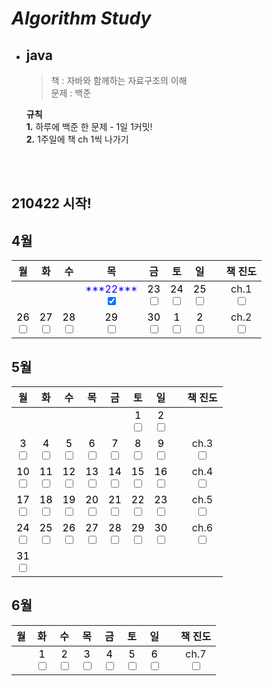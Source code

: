 # *Algorithm Study*

* ## java
  
  > 책 : 자바와 함께하는 자료구조의 이해   
  문제 : 백준


    **규칙**    
  **1.** 하루에 백준 한 문제 - 1일 1커밋!   
  **2.** 1주일에 책 ch 1씩 나가기

<br><br>
## 210422 시작!

## 4월

| 월 | 화 | 수 | 목 | 금 | 토 | 일 | | 책 진도
|:---:|:---:|:---:|:---:|:---:|:---:|:---:|:---:|:---:|
|  |  |   |<span style="color:blue"> \*\*\*22\*\*\*</span><br><input type="checkbox" checked>  |<span style="color:black">23<br><input type="checkbox">|<span style="color:black">24<br><input type="checkbox">|<span style="color:black">25<br><input type="checkbox">||  ch.1<br><input type="checkbox">
| <span style="color:black"> 26<br><input type="checkbox"> | <span style="color:black">27<br><input type="checkbox"> |<span style="color:black"> 28<br><input type="checkbox"> |<span style="color:black">29<br><input type="checkbox">|<span style="color:black">30<br><input type="checkbox">|<span style="color:black">1<br><input type="checkbox">|<span style="color:black">2<br><input type="checkbox">||ch.2<br><input type="checkbox">

## 5월

| 월 | 화 | 수 | 목 | 금 | 토 | 일 | | 책 진도
|:---:|:---:|:---:|:---:|:---:|:---:|:---:|:---:|:---:|
||||||<span style="color:black">1<br><input type="checkbox">|<span style="color:black">2<br><input type="checkbox">
| <span style="color:black"> 3<br><input type="checkbox" > | <span style="color:black">4<br><input type="checkbox"> | <span style="color:black">5<br><input type="checkbox">  |<span style="color:black">6<br><input type="checkbox">  |<span style="color:black">7<br><input type="checkbox">|<span style="color:black">8<br><input type="checkbox">|<span style="color:black">9<br><input type="checkbox">||  ch.3<br><input type="checkbox">
| <span style="color:black"> 10<br><input type="checkbox"> | <span style="color:black">11<br><input type="checkbox"> |<span style="color:black"> 12<br><input type="checkbox"> |<span style="color:black">13<br><input type="checkbox">|<span style="color:black">14<br><input type="checkbox">|<span style="color:black">15<br><input type="checkbox">|<span style="color:black">16<br><input type="checkbox">||ch.4<br><input type="checkbox">|
| <span style="color:black"> 17<br><input type="checkbox"> | <span style="color:black">18<br><input type="checkbox"> |<span style="color:black"> 19<br><input type="checkbox"> |<span style="color:black">20<br><input type="checkbox">|<span style="color:black">21<br><input type="checkbox">|<span style="color:black">22<br><input type="checkbox">|<span style="color:black">23<br><input type="checkbox">||ch.5<br><input type="checkbox">|
| <span style="color:black"> 24<br><input type="checkbox"> | <span style="color:black">25<br><input type="checkbox"> |<span style="color:black"> 26<br><input type="checkbox"> |<span style="color:black">27<br><input type="checkbox">|<span style="color:black">28<br><input type="checkbox">|<span style="color:black">29<br><input type="checkbox">|<span style="color:black">30<br><input type="checkbox">||ch.6<br><input type="checkbox">|
|<span style="color:black">31<br><input type="checkbox">|||||

## 6월

| 월 | 화 | 수 | 목 | 금 | 토 | 일 | | 책 진도
|:---:|:---:|:---:|:---:|:---:|:---:|:---:|:---:|:---:|
|  | <span style="color:black">1<br><input type="checkbox"> | <span style="color:black">2<br><input type="checkbox">  |<span style="color:black">3<br><input type="checkbox">  |<span style="color:black">4<br><input type="checkbox">|<span style="color:black">5<br><input type="checkbox">|<span style="color:black">6<br><input type="checkbox">||  ch.7<br><input type="checkbox">
